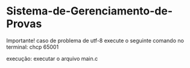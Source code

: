 # Sistema-de-Gerenciamento-de-Provas

Importante! caso de problema de utf-8 execute o seguinte comando no terminal: chcp 65001


execução:
    executar o arquivo main.c